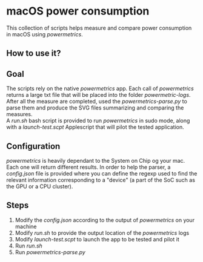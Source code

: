 # macOS power consumption

This collection of scripts helps measure and compare power consumption in macOS using *powermetrics*.

## How to use it?

## Goal

The scripts rely on the native *powermetrics* app. Each call of *powermetrics* returns a large txt file that will be placed into the folder *powermetric-logs*. After all the measure are completed, used the *powermetrics-parse.py* to parse them and produce the SVG files summarizing and comparing the measures.  
A *run.sh* bash script is provided to run *powermetrics* in sudo mode, along with a *launch-test.scpt* Applescript that will pilot the tested application.

## Configuration

*powermetrics* is heavily dependant to the System on Chip og your mac. Each one will return different results. In order to help the parser, a *config.json* file is provided where you can define the regexp used to find the relevant information corresponding to a "device" (a part of the SoC such as the GPU or a CPU cluster).

## Steps

1. Modify the *config.json* according to the output of *powermetrics* on your machine
2. Modify *run.sh* to provide the output location of the *powermetrics* logs
3. Modify *launch-test.scpt* to launch the app to be tested and pilot it
4. Run *run.sh*
5. Run *powermetrics-parse.py*